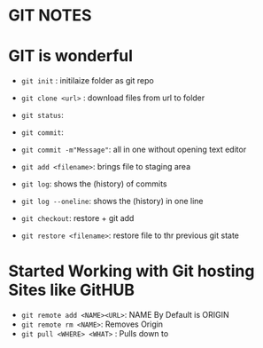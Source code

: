 # GIT NOTES
# GIT is wonderful

- `git init` : initilaize folder as git repo
- `git clone <url>` : download files from url to folder
- `git status`:
 
- `git commit`:
- `git commit -m"Message"`: all in one without opening text editor

- `git add <filename>`: brings file to staging area

- `git log`: shows the (history) of commits
- `git log --oneline`: shows the (history) in one line
- `git checkout`: restore + git add
- `git restore <filename>`: restore file to thr previous git state

#  Started Working with Git hosting Sites like GitHUB 
- `git remote add <NAME><URL>`: NAME By Default is ORIGIN
- `git remote rm <NAME>`: Removes Origin
- `git pull <WHERE> <WHAT>` : Pulls down <WHAT> to <WHERE>
 
